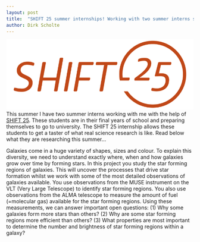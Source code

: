 ```yaml
---
layout: post
title:  "SHIFT 25 summer internships! Working with two summer interns studying star formation on cloud scales in the PHANGS survey"
author: Dirk Scholte
---
```

![alt text](/images/SHIFT-25-logo.png)  
This summer I have two summer interns working with me with the help of [SHIFT 25](https://www.shift25.org.uk/). These students are in their final years of school and preparing themselves to go to university. The SHIFT 25 internship allows these students to get a taster of what real science research is like. Read below what they are researching this summer...

Galaxies come in a huge variety of shapes, sizes and colour. To explain this diversity, we need to understand exactly where, when and how galaxies grow over time by forming stars. In this project you study the star forming regions of galaxies. This will uncover the processes that drive star formation whilst we work with some of the most detailed observations of galaxies available. You use observations from the MUSE instrument on the VLT (Very Large Telescope) to identify star forming regions. You also use observations from the ALMA telescope to measure the amount of fuel (=molecular gas) available for the star forming regions. Using these measurements, we can answer important open questions: (1) Why some galaxies form more stars than others? (2) Why are some star forming regions more efficient than others? (3) What properties are most important to determine the number and brightness of star forming regions within a galaxy?
